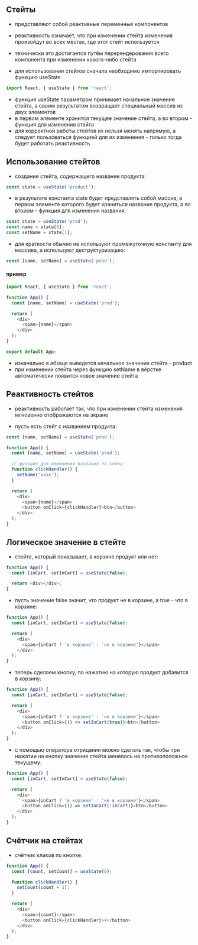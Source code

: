 ## Стейты

- представляют собой реактивные переменные компонентов
- реактивность означает, что при изменении стейта изменения произойдут во всех местах, где этот стейт используется
- технически это достигается путём перерендерования всего компонента при изменении какого-либо стейта

- для использования стейтов сначала необходимо импортировать функцию useState

```js
import React, { useState } from 'react';
```

- функция useState параметром принимает начальное значение стейта, а своим результатом возвращает специальный массив из двух элементов
- в первом элементе хранится текущее значение стейта, а во втором - функция для изменения стейта
- для корректной работы стейтов их нельзя менять напрямую, а следует пользоваться функцией для их изменения - только тогда будет работать реактивность

## Использование стейтов

- создание стейта, содержащего название продукта:

```js
const state = useState('product');
```

- в результате константа state будет представлять собой массив, в первом элементе которого будет храниться название продукта, а во втором - функция для изменения названия:

```js
const state = useState('prod');
const name = state[0];
const setName = state[1];
```

- для краткости обычно не используют промежуточную константу для массива, а используют деструктуризацию:

```js
const [name, setName] = useState('prod');
```

#### пример

```js
import React, { useState } from 'react';

function App() {
  const [name, setName] = useState('prod');

  return (
    <div>
      <span>{name}</span>
    </div>
  );
}

export default App;
```

- изначально в абзаце выведется начальное значение стейта - product
- при изменении стейта через функцию setName в вёрстке автоматически появится новое значение стейта

## Реактивность стейтов

- реактивность работает так, что при изменении стейта изменения мгновенно отображаются на экране

- пусть есть стейт с названием продукта:

```js
const [name, setName] = useState('prod');

function App() {
  const [name, setName] = useState('prod');

  // функция для изменения названия по клику:
  function clickHandler() {
    setName('xxxx');
  }

  return (
    <div>
      <span>{name}</span>
      <button onClick={clickHandler}>btn</button>
    </div>
  );
}
```

## Логическое значение в стейте

- стейте, который показывает, в корзине продукт или нет:

```js
function App() {
  const [inCart, setInCart] = useState(false);

  return <div></div>;
}
```

- пусть значение false значит, что продукт не в корзине, а true - что в корзине:

```js
function App() {
  const [inCart, setInCart] = useState(false);

  return (
    <div>
      <span>{inCart ? 'в корзине' : 'не в корзине'}</span>
    </div>
  );
}
```

- теперь сделаем кнопку, по нажатию на которую продукт добавится в корзину:

```js
function App() {
  const [inCart, setInCart] = useState(false);

  return (
    <div>
      <span>{inCart ? 'в корзине' : 'не в корзине'}</span>
      <button onClick={() => setInCart(true)}>btn</button>
    </div>
  );
}
```

- с помощью оператора отрицания можно сделать так, чтобы при нажатии на кнопку значение стейта менялось на противоположное текущему:

```js
function App() {
  const [inCart, setInCart] = useState(false);

  return (
    <div>
      <span>{inCart ? 'в корзине' : 'не в корзине'}</span>
      <button onClick={() => setInCart(!inCart)}>btn</button>
    </div>
  );
}
```

## Счётчик на стейтах

- счётчик кликов по кнопке:

```js
function App() {
  const [count, setCount] = useState(0);

  function clickHandler() {
    setCount(count + 1);
  }

  return (
    <div>
      <span>{count}</span>
      <button onClick={clickHandler}>+</button>
    </div>
  );
}
```

